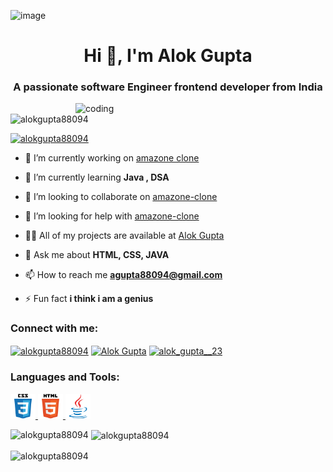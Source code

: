 ![image](https://github.com/user-attachments/assets/35ecae78-e9cf-4c53-81b1-d14a67819881)

<h1 align="center">Hi 👋, I'm Alok Gupta</h1>
<h3 align="center">A passionate software Engineer frontend developer from India</h3> 
<img align="right" alt="coding"width="400" src="https://user-images.githubusercontent.com/55389276/140866485-8fb1c876-9a8f-4d6a-98dc-08c4981eaf70.gif">

<p align="left"> <img src="https://komarev.com/ghpvc/?username=alokgupta88094&label=Profile%20views&color=0e75b6&style=flat" alt="alokgupta88094" /> </p>

<p align="left"> <a href="https://twitter.com/alokgupta88094" target="blank"><img src="https://img.shields.io/twitter/follow/alokgupta88094?logo=twitter&style=for-the-badge" alt="alokgupta88094" /></a> </p>

- 🔭 I’m currently working on [amazone clone](http://192.168.31.94:3000/index.html)

- 🌱 I’m currently learning **Java , DSA**

- 👯 I’m looking to collaborate on [amazone-clone](www.linkedin.com/in/alokgupta88094)

- 🤝 I’m looking for help with [amazone-clone](www.linkedin.com/in/alokgupta88094)

- 👨‍💻 All of my projects are available at [Alok Gupta](www.linkedin.com/in/alokgupta88094)

- 💬 Ask me about **HTML, CSS, JAVA**

- 📫 How to reach me **agupta88094@gmail.com**

- ⚡ Fun fact **i think i am a genius**

<h3 align="left">Connect with me:</h3>
<p align="left">
<a href="https://twitter.com/alokgupta88094" target="blank"><img align="center" src="https://raw.githubusercontent.com/rahuldkjain/github-profile-readme-generator/master/src/images/icons/Social/twitter.svg" alt="alokgupta88094" height="30" width="40" /></a>
<a href="https://linkedin.com/in/Alok Gupta" target="blank"><img align="center" src="https://raw.githubusercontent.com/rahuldkjain/github-profile-readme-generator/master/src/images/icons/Social/linked-in-alt.svg" alt="Alok Gupta" height="30" width="40" /></a>
<a href="https://instagram.com/alok_gupta__23" target="blank"><img align="center" src="https://raw.githubusercontent.com/rahuldkjain/github-profile-readme-generator/master/src/images/icons/Social/instagram.svg" alt="alok_gupta__23" height="30" width="40" /></a>
</p>

<h3 align="left">Languages and Tools:</h3>
<p align="left"> <a href="https://www.w3schools.com/css/" target="_blank" rel="noreferrer"> <img src="https://raw.githubusercontent.com/devicons/devicon/master/icons/css3/css3-original-wordmark.svg" alt="css3" width="40" height="40"/> </a> <a href="https://www.w3.org/html/" target="_blank" rel="noreferrer"> <img src="https://raw.githubusercontent.com/devicons/devicon/master/icons/html5/html5-original-wordmark.svg" alt="html5" width="40" height="40"/> </a> <a href="https://www.java.com" target="_blank" rel="noreferrer"> <img src="https://raw.githubusercontent.com/devicons/devicon/master/icons/java/java-original.svg" alt="java" width="40" height="40"/> </a> </p>

<p><img align="left" src="https://github-readme-stats.vercel.app/api/top-langs?username=alokgupta88094&show_icons=true&locale=en&layout=compact" alt="alokgupta88094" /></p>

<p>&nbsp;<img align="center" src="https://github-readme-stats.vercel.app/api?username=alokgupta88094&show_icons=true&locale=en" alt="alokgupta88094" /></p>

<p><img align="center" src="https://github-readme-streak-stats.herokuapp.com/?user=alokgupta88094&" alt="alokgupta88094" /></p>

